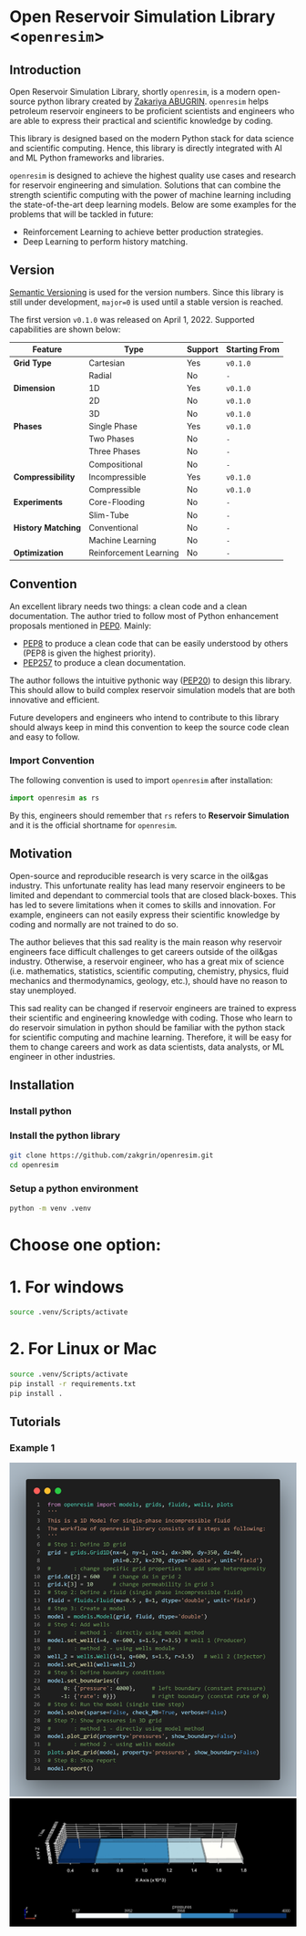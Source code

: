 # Open Reservoir Simulation Library <`openresim`>

<!--- 
Petroleum Reservoir Simulation using Scientific Computing and Machine Learning With Python developed by [Zakariya ABUGRIN](https://github.com/zakgrin).
--->

## Introduction

Open Reservoir Simulation Library, shortly `openresim`, is a modern open-source python library created by [Zakariya ABUGRIN](https://github.com/zakgrin). `openresim` helps petroleum reservoir engineers to be proficient scientists and engineers who are able to express their practical and scientific knowledge by coding.

This library is designed based on the modern Python stack for data science and scientific computing. Hence, this library is directly integrated with AI and ML Python frameworks and libraries.

`openresim` is designed to achieve the highest quality use cases and research for reservoir engineering and simulation. Solutions that can combine the strength scientific computing with the power of machine learning including the state-of-the-art deep learning models. Below are some examples for the problems that will be tackled in future:

- Reinforcement Learning to achieve better production strategies.
- Deep Learning to perform history matching.

## Version

[Semantic Versioning](https://semver.org/) is used for the version numbers. Since this library is still under development, `major=0` is used until a stable version is reached.

The first version `v0.1.0` was released on April 1, 2022. Supported capabilities are shown below:

| **Feature**         | **Type**       | **Support** | **Starting From** |
| --------------------- | ---------------- | ----------- | ------------- |
| **Grid Type**       | Cartesian      | Yes         | `v0.1.0`    |
|                     | Radial         | No          | `-`         |
| **Dimension**       | 1D             | Yes         | `v0.1.0`    |
|                     | 2D             | No          | `v0.1.0`    |
|                     | 3D             | No          | `v0.1.0`    |
| **Phases**          | Single Phase   | Yes         | `v0.1.0`    |
|                     | Two Phases     | No          | `-`         |
|                     | Three Phases   | No          | `-`         |
|                     | Compositional  | No          | `-`         |
| **Compressibility** | Incompressible | Yes         | `v0.1.0`    |
|                     | Compressible   | No          | `v0.1.0`    |
| **Experiments**     | Core-Flooding  | No          | `-`         |
|                     | Slim-Tube      | No          | `-`         |
| **History Matching**| Conventional   | No          | `-`         |
|                     | Machine Learning | No        | `-`         |
| **Optimization**    |Reinforcement Learning | No   | `-`         |

## Convention

An excellent library needs two things: a clean code and a clean documentation. The author tried to follow most of Python enhancement proposals mentioned in [PEP0](https://peps.python.org/pep-0000/). Mainly:

- [PEP8](https://peps.python.org/pep-0008/) to produce a clean code that can be easily understood by others (PEP8 is given the highest priority).
- [PEP257](https://peps.python.org/pep-0257/) to produce a clean documentation.

The author follows the intuitive pythonic way ([PEP20](https://peps.python.org/pep-0020/)) to design this library. This should allow to build complex reservoir simulation models that are both innovative and efficient.

Future developers and engineers who intend to contribute to this library should always keep in mind this convention to keep the source code clean and easy to follow.

### Import Convention

The following convention is used to import `openresim` after installation:

```python
import openresim as rs
```

By this, engineers should remember that `rs` refers to __Reservoir Simulation__ and it is the official shortname for `openresim`.

## Motivation

Open-source and reproducible research is very scarce in the oil&gas industry. This unfortunate reality has lead many reservoir engineers to be limited and dependant to commercial tools that are closed black-boxes. This has led to severe limitations when it comes to skills and innovation. For example, engineers can not easily express their scientific knowledge by coding and normally are not trained to do so. 

The author believes that this sad reality is the main reason why reservoir engineers face difficult challenges to get careers outside of the oil&gas industry. Otherwise, a reservoir engineer, who has a great mix of science (i.e. mathematics, statistics, scientific computing, chemistry, physics, fluid mechanics and thermodynamics, geology, etc.), should have no reason to stay unemployed.

This sad reality can be changed if reservoir engineers are trained to express their scientific and engineering knowledge with coding. Those who learn to do reservoir simulation in python should be familiar with the python stack for scientific computing and machine learning. Therefore, it will be easy for them to change careers and work as data scientists, data analysts, or ML engineer in other industries.
## Installation

### Install python

### Install the python library

```bash
git clone https://github.com/zakgrin/openresim.git
cd openresim
```


### Setup a python environment

```bash
python -m venv .venv
```

# Choose one option:

# 1. For windows

```bash
source .venv/Scripts/activate
```

# 2. For Linux or Mac

```bash
source .venv/Scripts/activate
pip install -r requirements.txt
pip install .
```

## Tutorials

### Example 1

![](images/example_1_code.png)
![](images/example_1_3d.png)
